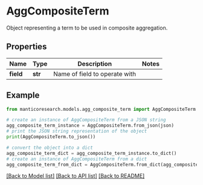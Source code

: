 # AggCompositeTerm

Object representing a term to be used in composite aggregation.

## Properties

Name | Type | Description | Notes
------------ | ------------- | ------------- | -------------
**field** | **str** | Name of field to operate with | 

## Example

```python
from manticoresearch.models.agg_composite_term import AggCompositeTerm

# create an instance of AggCompositeTerm from a JSON string
agg_composite_term_instance = AggCompositeTerm.from_json(json)
# print the JSON string representation of the object
print(AggCompositeTerm.to_json())

# convert the object into a dict
agg_composite_term_dict = agg_composite_term_instance.to_dict()
# create an instance of AggCompositeTerm from a dict
agg_composite_term_from_dict = AggCompositeTerm.from_dict(agg_composite_term_dict)
```
[[Back to Model list]](../README.md#documentation-for-models) [[Back to API list]](../README.md#documentation-for-api-endpoints) [[Back to README]](../README.md)


